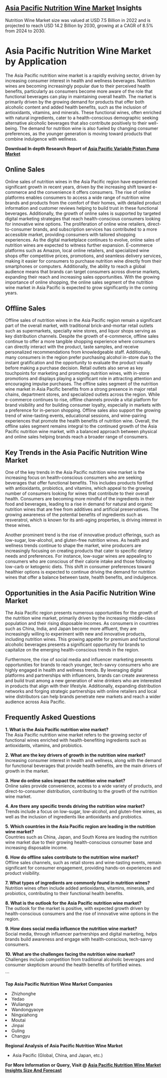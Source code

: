 <h2><a href="https://www.verifiedmarketreports.com/download-sample/?rid=394108&amp;utm_source=Github-Feb&amp;utm_medium=225" target="_blank">Asia Pacific Nutrition Wine Market</a> Insights</h2><p>Nutrition Wine Market size was valued at USD 7.5 Billion in 2022 and is projected to reach USD 14.2 Billion by 2030, growing at a CAGR of 8.5% from 2024 to 2030.</p><p><h1>Asia Pacific Nutrition Wine Market by Application</h1> <p>The Asia Pacific nutrition wine market is a rapidly evolving sector, driven by increasing consumer interest in health and wellness beverages. Nutrition wines are becoming increasingly popular due to their perceived health benefits, particularly as consumers become more aware of the role that functional beverages can play in maintaining overall health. The market is primarily driven by the growing demand for products that offer both alcoholic content and added health benefits, such as the inclusion of antioxidants, vitamins, and minerals. These functional wines, often enriched with natural ingredients, cater to a health-conscious demographic seeking alternative alcoholic beverages that also contribute positively to their well-being. The demand for nutrition wine is also fueled by changing consumer preferences, as the younger generation is moving toward products that combine indulgence with wellness. <p><strong>Download In depth Research Report of <a href="https://www.verifiedmarketreports.com/download-sample/?rid=236118&amp;utm_source=Pulse-Dec&amp;utm_medium=225" target="_blank">Asia Pacific Variable Piston Pump Market</a></strong></p></p> <h2>Online Sales</h2> <p>Online sales of nutrition wines in the Asia Pacific region have experienced significant growth in recent years, driven by the increasing shift toward e-commerce and the convenience it offers consumers. The rise of online platforms enables consumers to access a wide range of nutrition wine brands and products from the comfort of their homes, with detailed product information and customer reviews helping to build trust in these functional beverages. Additionally, the growth of online sales is supported by targeted digital marketing strategies that reach health-conscious consumers looking for innovative wine options. The proliferation of online wine retailers, direct-to-consumer brands, and subscription services has contributed to a more accessible market, providing consumers with tailored shopping experiences. As the digital marketplace continues to evolve, online sales of nutrition wines are expected to witness further expansion. E-commerce platforms such as Amazon, local online retailers, and specialized wine shops offer competitive prices, promotions, and seamless delivery services, making it easier for consumers to purchase nutrition wine directly from their smartphones or computers. Additionally, the ability to reach a global audience means that brands can target consumers across diverse markets, expanding their reach and increasing sales opportunities. With the growing importance of online shopping, the online sales segment of the nutrition wine market in Asia Pacific is expected to grow significantly in the coming years. <h2>Offline Sales</h2> <p>Offline sales of nutrition wines in the Asia Pacific region remain a significant part of the overall market, with traditional brick-and-mortar retail outlets such as supermarkets, specialty wine stores, and liquor shops serving as key distribution channels. Despite the growth of e-commerce, offline sales continue to offer a more tangible shopping experience where consumers can directly interact with the product, taste samples, and receive personalized recommendations from knowledgeable staff. Additionally, many consumers in the region prefer purchasing alcohol in-store due to the instant gratification and the opportunity to evaluate the product visually before making a purchase decision. Retail outlets also serve as key touchpoints for marketing and promoting nutrition wines, with in-store promotions and displays playing a significant role in attracting attention and encouraging impulse purchases. The offline sales segment of the nutrition wine market in Asia Pacific benefits from a strong presence in major retail chains, department stores, and specialized outlets across the region. While e-commerce continues to rise, offline channels provide a vital platform for brand visibility and for building consumer loyalty, especially in markets with a preference for in-person shopping. Offline sales also support the growing trend of wine-tasting events, educational sessions, and wine-pairing experiences that promote the health benefits of nutrition wine. Overall, the offline sales segment remains integral to the continued growth of the Asia Pacific nutrition wine market, with a balanced approach between physical and online sales helping brands reach a broader range of consumers. <h2>Key Trends in the Asia Pacific Nutrition Wine Market</h2> <p>One of the key trends in the Asia Pacific nutrition wine market is the increasing focus on health-conscious consumers who are seeking beverages that offer functional benefits. This includes products fortified with antioxidants, probiotics, and vitamins, which appeal to the growing number of consumers looking for wines that contribute to their overall health. Consumers are becoming more mindful of the ingredients in their food and beverages, leading to a rise in demand for natural and organic nutrition wines that are free from additives and artificial preservatives. The growing awareness of the potential benefits of ingredients such as resveratrol, which is known for its anti-aging properties, is driving interest in these wines.</p> <p>Another prominent trend is the rise of innovative product offerings, such as low-sugar, low-alcohol, and gluten-free nutrition wines. As health and wellness trends continue to shape the market, wine producers are increasingly focusing on creating products that cater to specific dietary needs and preferences. For instance, low-sugar wines are appealing to consumers who are conscious of their calorie intake and those following low-carb or ketogenic diets. This shift in consumer preferences toward healthier options is expected to continue driving the demand for nutrition wines that offer a balance between taste, health benefits, and indulgence.</p> <h2>Opportunities in the Asia Pacific Nutrition Wine Market</h2> <p>The Asia Pacific region presents numerous opportunities for the growth of the nutrition wine market, primarily driven by the increasing middle-class population and their rising disposable incomes. As consumers in countries such as China, India, and Japan become more affluent, they are increasingly willing to experiment with new and innovative products, including nutrition wines. This growing appetite for premium and functional alcoholic beverages presents a significant opportunity for brands to capitalize on the emerging health-conscious trends in the region.</p> <p>Furthermore, the rise of social media and influencer marketing presents opportunities for brands to reach younger, tech-savvy consumers who are highly engaged in health and wellness trends. By leveraging digital platforms and partnerships with influencers, brands can create awareness and build trust among a new generation of wine drinkers who are interested in products that align with their lifestyle. Additionally, expanding distribution networks and forging strategic partnerships with online retailers and local wine distributors can help brands penetrate new markets and reach a wider audience across Asia Pacific.</p> <h2>Frequently Asked Questions</h2> <p><b>1. What is the Asia Pacific nutrition wine market?</b><br> The Asia Pacific nutrition wine market refers to the growing sector of functional wines enriched with health-benefiting ingredients such as antioxidants, vitamins, and probiotics.</p> <p><b>2. What are the key drivers of growth in the nutrition wine market?</b><br> Increasing consumer interest in health and wellness, along with the demand for functional beverages that provide health benefits, are the main drivers of growth in the market.</p> <p><b>3. How do online sales impact the nutrition wine market?</b><br> Online sales provide convenience, access to a wide variety of products, and direct-to-consumer distribution, contributing to the growth of the nutrition wine market.</p> <p><b>4. Are there any specific trends driving the nutrition wine market?</b><br> Trends include a focus on low-sugar, low-alcohol, and gluten-free wines, as well as the inclusion of ingredients like antioxidants and probiotics.</p> <p><b>5. Which countries in the Asia Pacific region are leading in the nutrition wine market?</b><br> Countries such as China, Japan, and South Korea are leading the nutrition wine market due to their growing health-conscious consumer base and increasing disposable income.</p> <p><b>6. How do offline sales contribute to the nutrition wine market?</b><br> Offline sales channels, such as retail stores and wine-tasting events, remain significant for consumer engagement, providing hands-on experiences and product visibility.</p> <p><b>7. What types of ingredients are commonly found in nutrition wines?</b><br> Nutrition wines often include added antioxidants, vitamins, minerals, and probiotics, contributing to their functional health benefits.</p> <p><b>8. What is the outlook for the Asia Pacific nutrition wine market?</b><br> The outlook for the market is positive, with expected growth driven by health-conscious consumers and the rise of innovative wine options in the region.</p> <p><b>9. How does social media influence the nutrition wine market?</b><br> Social media, through influencer partnerships and digital marketing, helps brands build awareness and engage with health-conscious, tech-savvy consumers.</p> <p><b>10. What are the challenges facing the nutrition wine market?</b><br> Challenges include competition from traditional alcoholic beverages and consumer skepticism around the health benefits of fortified wines.</p> ```</p><p><strong>Top Asia Pacific Nutrition Wine Market Companies</strong></p><div data-test-id=""><p><li>Zhizhonghe</li><li> Yedao</li><li> Wuliangye</li><li> Wandongyaoye</li><li> Ningxiahong</li><li> Moutai</li><li> Jinpai</li><li> Guling</li><li> Changyu</li></p><div><strong>Regional Analysis of&nbsp;Asia Pacific Nutrition Wine Market</strong></div><ul><li dir="ltr"><p dir="ltr">Asia Pacific (Global, China, and Japan, etc.)</p></li></ul><p><strong>For More Information or Query, Visit @&nbsp;</strong><strong><a href="https://www.verifiedmarketreports.com/product/nutrition-wine-market/?utm_source=Github-Feb&amp;utm_medium=225" target="_blank">Asia Pacific Nutrition Wine Market Insights Size And Forecast</a></strong></p></div><h2>&nbsp;</h2><div data-test-id="">&nbsp;</div>
